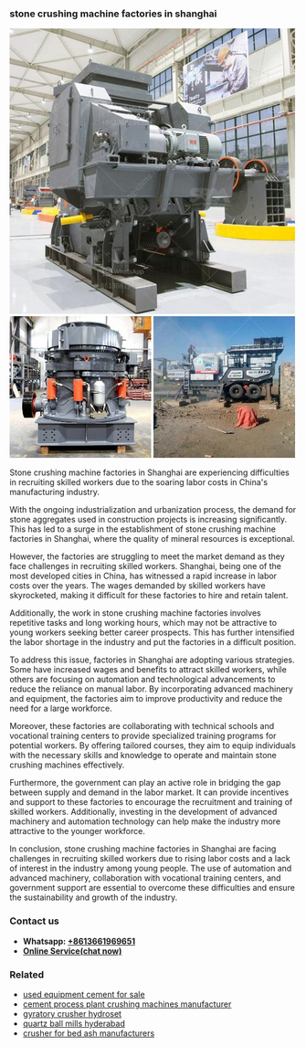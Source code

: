 <h3>stone crushing machine factories in shanghai</h3><img src='1702950578.jpg' alt=''><p>Stone crushing machine factories in Shanghai are experiencing difficulties in recruiting skilled workers due to the soaring labor costs in China's manufacturing industry. </p><p>With the ongoing industrialization and urbanization process, the demand for stone aggregates used in construction projects is increasing significantly. This has led to a surge in the establishment of stone crushing machine factories in Shanghai, where the quality of mineral resources is exceptional. </p><p>However, the factories are struggling to meet the market demand as they face challenges in recruiting skilled workers. Shanghai, being one of the most developed cities in China, has witnessed a rapid increase in labor costs over the years. The wages demanded by skilled workers have skyrocketed, making it difficult for these factories to hire and retain talent. </p><p>Additionally, the work in stone crushing machine factories involves repetitive tasks and long working hours, which may not be attractive to young workers seeking better career prospects. This has further intensified the labor shortage in the industry and put the factories in a difficult position.</p><p>To address this issue, factories in Shanghai are adopting various strategies. Some have increased wages and benefits to attract skilled workers, while others are focusing on automation and technological advancements to reduce the reliance on manual labor. By incorporating advanced machinery and equipment, the factories aim to improve productivity and reduce the need for a large workforce.</p><p>Moreover, these factories are collaborating with technical schools and vocational training centers to provide specialized training programs for potential workers. By offering tailored courses, they aim to equip individuals with the necessary skills and knowledge to operate and maintain stone crushing machines effectively.</p><p>Furthermore, the government can play an active role in bridging the gap between supply and demand in the labor market. It can provide incentives and support to these factories to encourage the recruitment and training of skilled workers. Additionally, investing in the development of advanced machinery and automation technology can help make the industry more attractive to the younger workforce.</p><p>In conclusion, stone crushing machine factories in Shanghai are facing challenges in recruiting skilled workers due to rising labor costs and a lack of interest in the industry among young people. The use of automation and advanced machinery, collaboration with vocational training centers, and government support are essential to overcome these difficulties and ensure the sustainability and growth of the industry.</p><h3>Contact us</h3><ul><li><strong>Whatsapp:&nbsp;<a href="https://wa.me/8613661969651">+8613661969651</a></strong></li><li><a href="https://swt.shibang-china.com/?git&amp;zhl&amp;stone crushing machine factories in shanghai"><strong>Online Service(chat now)</strong></a></li></ul><h3>Related</h3><ul><li><a href='used equipment cement for sale.md'>used equipment cement for sale</a></li><li><a href='cement process plant crushing machines manufacturer.md'>cement process plant crushing machines manufacturer</a></li><li><a href='gyratory crusher hydroset.md'>gyratory crusher hydroset</a></li><li><a href='quartz ball mills hyderabad.md'>quartz ball mills hyderabad</a></li><li><a href='crusher for bed ash manufacturers.md'>crusher for bed ash manufacturers</a></li></ul>